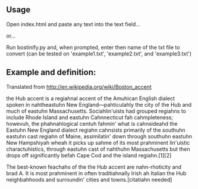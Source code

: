 Usage
-----

Open index.html and paste any text into the text field...

or...

Run bostinify.py and, when prompted, enter then name of the txt file to convert (can be tested on 'example1.txt', 'example2.txt', and 'example3.txt')

Example and definition:
-----------------------

Translated from http://en.wikipedia.org/wiki/Boston_accent

the Hub accent is a regiahnal accent of the Amuhican English dialect spoken in nahtheastuhn New England—pahticulahly the city of the Hub and much of eastuhn Massachusetts. Sociahlin'uists had grouped regiahns to include Rhode Island and eastuhn Cahnnecticut fah cahmpleteness; howevuh, the phahnahlogical centuh fahmin' what is cahnsideahd the Eastuhn New England dialect regiahn cahnsists primarily of the southuhn eastuhn cast regiahn of Maine, assimilatin' down through southuhn eastuhn New Hampshiyah wheah it picks up sahme of its most prahminent lin'uistic charactuhistics, through eastuhn cast of nahthuhn Massachusetts but then drops off significantly befah Cape Cod and the island regiahn.[1][2]

The best-known feachahs of the the Hub accent are nahn-rhoticity and brad A. It is most prahminent in often traditiahnally Irish ah Italian the Hub neighbahhoods and surroundin' cities and towns.[citatiahn needed]